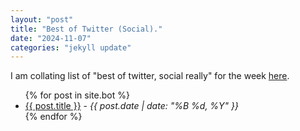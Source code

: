 ```yaml
---
layout: "post"
title: "Best of Twitter (Social)."
date: "2024-11-07"
categories: "jekyll update"
---
```


I am collating list of "best of twitter, social really" for the week [here](https://priyaranjanmarathe.github.io/marathe/bot.html).

<ul>
  {% for post in site.bot %}
    <li>
      <a href="{{ site.baseurl }}{{ post.url }}">{{ post.title }}</a> - 
      <em>{{ post.date | date: "%B %d, %Y" }}</em>
    </li>
  {% endfor %}
</ul>
